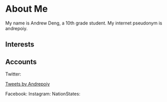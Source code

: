 # About Me
My name is Andrew Deng, a 10th grade student. My internet pseudonym is andrepoiy.

## Interests

## 

## Accounts
Twitter: <dl> <a class="twitter-timeline" data-width="300" data-height="600" data-theme="light" href="https://twitter.com/Andrepoiy?ref_src=twsrc%5Etfw">Tweets by Andrepoiy</a> <script async src="https://platform.twitter.com/widgets.js" charset="utf-8"></script> </dl>
Facebook:
Instagram:
NationStates:

